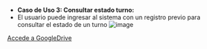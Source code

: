 * **Caso de Uso 3: Consultar estado turno:**
* El usuario puede ingresar al sistema con un registro previo para consultar el estado de un turno
  ![image](https://github.com/user-attachments/assets/47fa879c-ecf8-4dc4-9ee5-93253c14d3d6)

[Accede a GoogleDrive](https://drive.google.com/file/d/1JSGVYIlG0YvcIAd1bltenLyogc2Uy2Xc/view?usp=drive_link)

